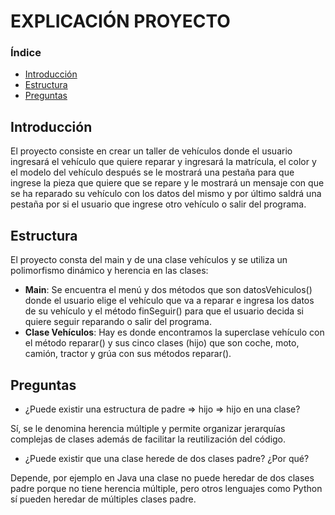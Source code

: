# EXPLICACIÓN PROYECTO

### Índice
- [Introducción](#introducción)
- [Estructura](#estructura)
- [Preguntas](#preguntas)

## Introducción

El proyecto consiste en crear un taller de vehículos donde el usuario ingresará el vehículo que quiere reparar y ingresará la matrícula, el color y el modelo del vehículo después se le mostrará una pestaña para que ingrese la pieza que quiere que se repare y le mostrará un mensaje con que se ha reparado su vehículo con los datos del mismo y por último saldrá una pestaña por si el usuario que ingrese otro vehículo o salir del programa.

## Estructura

El proyecto consta del main y de una clase vehículos y se utiliza un polimorfismo dinámico y herencia en las clases:
- **Main**: Se encuentra el menú y dos métodos que son datosVehiculos() donde el usuario elige el vehículo que va a reparar e ingresa los datos de su vehículo y el método finSeguir() para que el usuario decida si quiere seguir reparando o salir del programa.
- **Clase Vehículos**: Hay es donde encontramos la superclase vehículo con el método reparar() y sus cinco clases (hijo) que son coche, moto, camión, tractor y grúa con sus métodos reparar().

## Preguntas

- ¿Puede existir una estructura de padre => hijo => hijo en una clase?
    
Sí, se le denomina herencia múltiple y permite organizar jerarquías complejas de clases además de facilitar la reutilización del código.

- ¿Puede existir que una clase herede de dos clases padre? ¿Por qué?

Depende, por ejemplo en Java una clase no puede heredar de dos clases padre porque no tiene herencia múltiple, pero otros lenguajes como Python sí pueden heredar de múltiples clases padre.